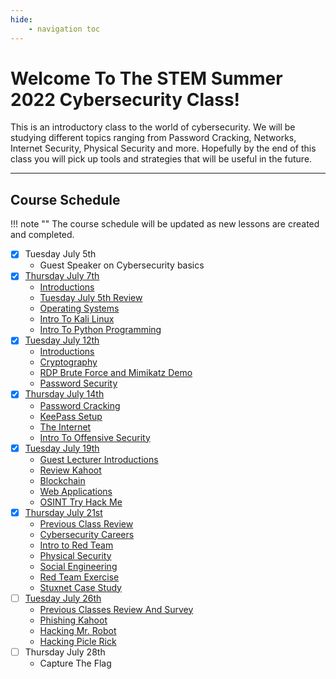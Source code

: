 ```yaml
---
hide:
    - navigation toc
---
```


# Welcome To The STEM Summer 2022 Cybersecurity Class!

This is an introductory class to the world of cybersecurity. We will be studying
different topics ranging from Password Cracking, Networks, Internet Security, 
Physical Security and more. Hopefully by the end of this class you will pick up
tools and strategies that will be useful in the future. 

---

## Course Schedule

!!! note ""
    The course schedule will be updated as new lessons are created and completed.

- [x] Tuesday July 5th
    - Guest Speaker on Cybersecurity basics
- [x] [Thursday July 7th](summer2022/07-07-22.md) 
    - [Introductions](summer2022/07-07-22.md#introductions)
    - [Tuesday July 5th Review](summer2022/07-07-22.md#tuesday-july-5th-review)
    - [Operating Systems](summer2022/07-07-22.md#operating-systems)
    - [Intro To Kali Linux](summer2022/07-07-22.md#intro-to-kali-linux)
    - [Intro To Python Programming](summer2022/07-07-22.md#intro-to-python-programming)
- [x] [Tuesday July 12th](summer2022/07-12-22.md)
    - [Introductions](summer2022/07-12-22.md#introductions)
    - [Cryptography](summer2022/07-12-22.md#cryptography)
    - [RDP Brute Force and Mimikatz Demo](summer2022/07-12-22.md#rdp-brute-force-and-mimikatz-demo)
    - [Password Security](summer2022/07-12-22.md#password-security)
- [x] [Thursday July 14th](summer2022/07-14-22.md)
    - [Password Cracking](summer2022/07-14-22.md#password-cracking)
    - [KeePass Setup](summer2022/07-14-22.md#keepass-setup)
    - [The Internet](summer2022/07-14-22.md#the-internet) 
    - [Intro To Offensive Security](summer2022/07-14-22.md#intro-to-offensive-security)
- [x] [Tuesday July 19th](summer2022/07-19-22.md)
    - [Guest Lecturer Introductions](summer2022/07-19-22.md#guest-lecturer-introductions)
    - [Review Kahoot](summer2022/07-19-22.md#review-kahoot)
    - [Blockchain](summer2022/07-19-22.md#blockchain)
    - [Web Applications](summer2022/07-19-22.md#web-applications)
    - [OSINT Try Hack Me](summer2022/07-19-22.md#osint-try-hack-me)
- [x] [Thursday July 21st](summer2022/07-21-22.md)
    - [Previous Class Review](summer2022/07-21-22.md#previous-class-review)
    - [Cybersecurity Careers](summer2022/07-21-22.md#cybersecurity-careers)
    - [Intro to Red Team](summer2022/07-21-22.md#intro-to-red-team)
    - [Physical Security](summer2022/07-21-22.md#physical-security)
    - [Social Engineering](summer2022/07-21-22.md#social-engineering)
    - [Red Team Exercise](summer2022/07-21-22.md#red-team-exercise)
    - [Stuxnet Case Study](summer2022/07-21-22.md#stuxnet-case-study)
- [ ] [Tuesday July 26th](summer2022/07-26-22.md)
    - [Previous Classes Review And Survey](summer2022/07-26-22.md#previous-classes-review-and-survey)
    - [Phishing Kahoot](summer2022/07-26-22.md#phishing-kahoot) 
    - [Hacking Mr. Robot](summer2022/07-26-22.md#hacking-mr-robot)
    - [Hacking Picle Rick](summer2022/07-26-22.md#hacking-pickle-rick)
- [ ] Thursday July 28th 
    - Capture The Flag
